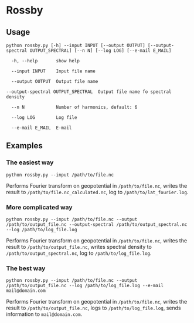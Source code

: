 # Rossby

## Usage
``python rossby.py [-h] --input INPUT [--output OUTPUT] [--output-spectral OUTPUT_SPECTRAL] [--n N] [--log LOG] [--e-mail E_MAIL]``

``  -h, --help       show help``

``  --input INPUT    Input file name``

``  --output OUTPUT  Output file name``

`` --output-spectral OUTPUT_SPECTRAL  Output file name fo spectral density
``

``  --n N            Number of harmonics, default: 6``

``  --log LOG        Log file``

``  --e-mail E_MAIL  E-mail``
  
## Examples

### The easiest way

``python rossby.py --input /path/to/file.nc``

Performs Fourier transform on geopotential in ``/path/to/file.nc``, writes the result to
``/path/to/file.nc_calculated.nc``, log to ``/path/to/lat_fourier.log``.

### More complicated way

``python rossby.py --input /path/to/file.nc --output /path/to/output_file.nc
--output-spectral /path/to/output_spectral.nc
--log /path/to/log_file.log``

Performs Fourier transform on geopotential in ``/path/to/file.nc``, writes the result to
``/path/to/output_file.nc``, writes spectral density to ``/path/to/output_spectral.nc``, log to ``/path/to/log_file.log``.

### The best way

``python rossby.py --input /path/to/file.nc --output /path/to/output_file.nc
--log /path/to/log_file.log --e-mail mail@domain.com``

Performs Fourier transform on geopotential in ``/path/to/file.nc``, writes the result to
``/path/to/output_file.nc``, logs to ``/path/to/log_file.log``, sends information to
``mail@domain.com``.